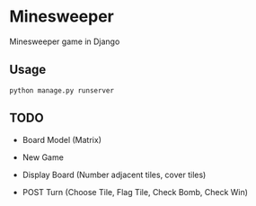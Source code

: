 # Minesweeper

Minesweeper game in Django

## Usage

```python manage.py runserver```

## TODO

- Board Model (Matrix)

- New Game

- Display Board (Number adjacent tiles, cover tiles)

- POST Turn (Choose Tile, Flag Tile, Check Bomb, Check Win)
